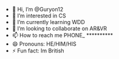 - 👋 Hi, I’m @Guryon12
- 👀 I’m interested in CS
- 🌱 I’m currently learning WDD
- 💞️ I’m looking to collaborate on AR&VR
- 📫 How to reach me PHONE_ **********
- 😄 Pronouns: HE/HIM/HIS
- ⚡ Fun fact: Im British

<!---
Guryon12/Guryon12 is a ✨ special ✨ repository because its `README.md` (this file) appears on your GitHub profile.
You can click the Preview link to take a look at your changes.
--->
